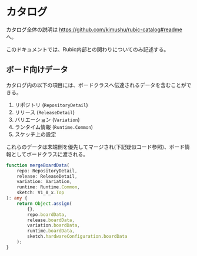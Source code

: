 # カタログ

カタログ全体の説明は https://github.com/kimushu/rubic-catalog#readme へ。

このドキュメントでは、Rubic内部との関わりについてのみ記述する。

## ボード向けデータ

カタログ内の以下の項目には、ボードクラスへ伝達されるデータを含むことができる。

1. リポジトリ (`RepositoryDetail`)
1. リリース (`ReleaseDetail`)
1. バリエーション (`Variation`)
1. ランタイム情報 (`Runtime.Common`)
1. スケッチ上の設定

これらのデータは末端側を優先してマージされ(下記疑似コード参照)、ボード情報としてボードクラスに渡される。

```typescript
function mergeBoardData(
    repo: RepositoryDetail,
    release: ReleaseDetail,
    variation: Variation,
    runtime: Runtime.Common,
    sketch: V1_0_x.Top
): any {
    return Object.assign(
        {},
        repo.boardData,
        release.boardData,
        variation.boardData,
        runtime.boardData,
        sketch.hardwareConfiguration.boardData
    );
}
```
